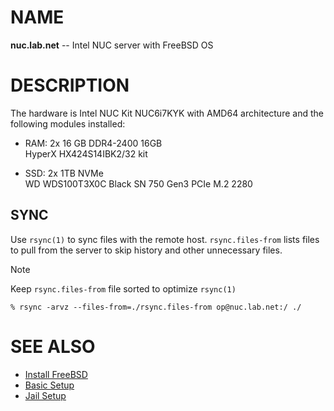 # NAME

**nuc.lab.net** -- Intel NUC server with FreeBSD OS


# DESCRIPTION

The hardware is Intel NUC Kit NUC6i7KYK with AMD64 architecture and the
following modules installed:

  * RAM: 2x 16 GB DDR4-2400 16GB  
    HyperX HX424S14IBK2/32 kit

  * SSD: 2x 1TB NVMe  
    WD WDS100T3X0C Black SN 750 Gen3 PCIe M.2 2280


## SYNC

Use `rsync(1)` to sync files with the remote host. `rsync.files-from` lists
files to pull from the server to skip history and other unnecessary files.

> [!NOTE]
> Keep `rsync.files-from` file sorted to optimize `rsync(1)`

```console
% rsync -arvz --files-from=./rsync.files-from op@nuc.lab.net:/ ./
```


# SEE ALSO

  * [Install FreeBSD](./doc/install.md)
  * [Basic Setup](./doc/setup.md)
  * [Jail Setup](./doc/jail.md)
